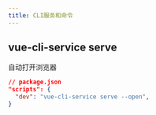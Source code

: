 ```yaml
---
title: CLI服务和命令
---
```

## vue-cli-service serve
自动打开浏览器
```json
// package.json
"scripts": {
  "dev": "vue-cli-service serve --open",
}
```